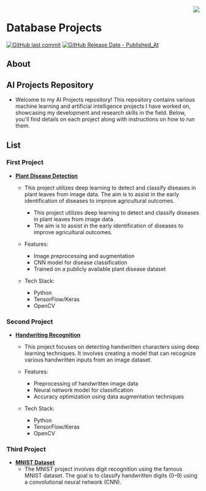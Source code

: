 <img src="Database.jpg" align="right" />

# Database Projects
[![GitHub last commit](https://img.shields.io/github/last-commit/samiwadh/Database-Project?color=%23f54242)](https://github.com/samiwadh/Database-Project)
[![GitHub Release Date - Published_At](https://img.shields.io/github/release-date/samiwadh/Database-Project?color=%23f54242)](https://github.com/samiwadh/Database-Project)



## About
## AI Projects Repository
- Welcome to my AI Projects repository! This repository contains various machine learning and artificial intelligence projects I have worked on, 
showcasing my development and research skills in the field. Below, you'll find details on each project along with instructions on how to run them.
## List

### First Project 
  - **[Plant Disease Detection](https://github.com/samiwadh/AI-Project/tree/main/Plant%20Disease%20Detection)**
    - This project utilizes deep learning to detect and classify diseases in plant leaves from image data. The aim is to assist in the early identification of diseases to improve agricultural outcomes.
      - This project utilizes deep learning to detect and classify diseases in plant leaves from image data.
      - The aim is to assist in the early identification of diseases to improve agricultural outcomes.

    - Features:
      - Image preprocessing and augmentation
      - CNN model for disease classification
      - Trained on a publicly available plant disease dataset
    - Tech Stack:
      - Python
      - TensorFlow/Keras
      - OpenCV
        
### Second Project 
  - **[Handwriting Recognition](https://github.com/samiwadh/AI-Project/tree/main/Handwriting%20Recognition)**
    -  This project focuses on detecting handwritten characters using deep learning techniques. It involves creating a model that can recognize various handwritten inputs from an image dataset.
    - Features:
      - Preprocessing of handwritten image data
      - Neural network model for classification
      - Accuracy optimization using data augmentation techniques
        
    - Tech Stack:
      - Python
      - TensorFlow/Keras
      - OpenCV  

### Third Project 
  - **[MNIST Dataset](https://github.com/samiwadh/AI-Project/tree/main/Fashion%20MNIST%20Project)**
    - The MNIST project involves digit recognition using the famous MNIST dataset. The goal is to classify handwritten digits (0–9) using a convolutional neural network (CNN).
